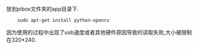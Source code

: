 放到pibox文件夹的app目录下.<br>

        sudo apt-get install python-opencv


因为使用的过程中出现了usb速度或者其他硬件原因导致的读取失败,大小被限制在320*240.